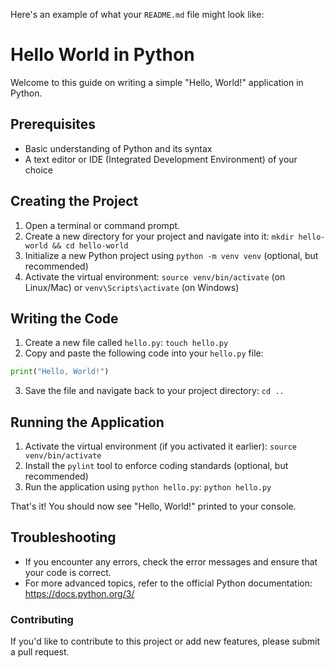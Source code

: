 Here's an example of what your `README.md` file might look like:

# Hello World in Python

Welcome to this guide on writing a simple "Hello, World!" application in Python.

## Prerequisites

* Basic understanding of Python and its syntax
* A text editor or IDE (Integrated Development Environment) of your choice

## Creating the Project

1. Open a terminal or command prompt.
2. Create a new directory for your project and navigate into it: `mkdir hello-world && cd hello-world`
3. Initialize a new Python project using `python -m venv venv` (optional, but recommended)
4. Activate the virtual environment: `source venv/bin/activate` (on Linux/Mac) or `venv\Scripts\activate` (on Windows)

## Writing the Code

1. Create a new file called `hello.py`: `touch hello.py`
2. Copy and paste the following code into your `hello.py` file:
```python
print("Hello, World!")
```
3. Save the file and navigate back to your project directory: `cd ..`

## Running the Application

1. Activate the virtual environment (if you activated it earlier): `source venv/bin/activate`
2. Install the `pylint` tool to enforce coding standards (optional, but recommended)
3. Run the application using `python hello.py`: `python hello.py`

That's it! You should now see "Hello, World!" printed to your console.

## Troubleshooting

* If you encounter any errors, check the error messages and ensure that your code is correct.
* For more advanced topics, refer to the official Python documentation: <https://docs.python.org/3/>

### Contributing

If you'd like to contribute to this project or add new features, please submit a pull request.